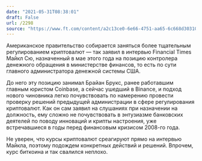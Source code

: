 ```yaml
---
date: "2021-05-31T08:38:01"
draft: False
url: /2298
source: "https://www.ft.com/content/a2c13ce0-6e66-4751-aa65-6c668d303101"
---
```


Американское правительство собирается заняться более тщательным регулированием криптовалют — так заявил в интервью Financial Times Майкл Сю, назначенный в мае этого года на позицию контролера денежного обращения в министерстве финансов, то есть по сути главного администратора денежной системы США.

До него эту позицию занимал Брайан Брукс, ранее работавшим главным юристом Coinbase, а сейчас ушедший в Binance, и подход нового чиновника легко почувствовать по намерению провести проверку решений предыдущей администрации в сфере регулирования криптовалют. Как он сам заявил на слушаниях при назначении на должность, ему сложно не почувствовать в энтузиазме банковских деятелей по поводу инноваций и крипты настроения, уже встречавшиеся в годы перед финансовым кризисом 2008-го года.

Не уверен, что курсы криптовалют среагируют прямо на интервью Майкла, поэтому подождем конкретных действий и решений. Впрочем, курс биткоина и так свалился неплохо.

